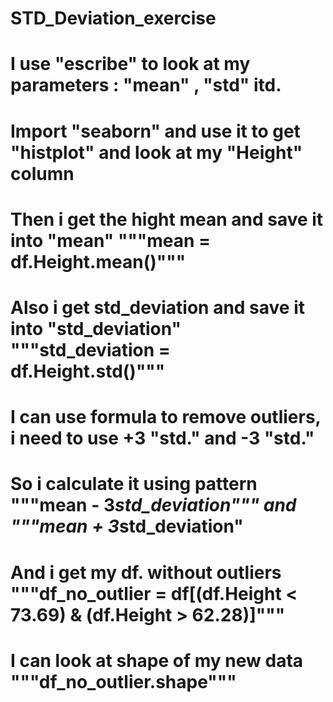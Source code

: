 # STD_Deviation_exercise
# I use "escribe" to look at my parameters : "mean" , "std" itd.
# Import "seaborn" and use it to get "histplot" and look at my "Height" column
# Then i get the hight mean and save it into "mean" """mean = df.Height.mean()"""
# Also i get std_deviation and save it into "std_deviation" """std_deviation = df.Height.std()"""
# I can use formula to remove outliers, i need to use +3 "std." and -3 "std."
# So i calculate it using pattern """mean - 3*std_deviation""" and """mean + 3*std_deviation"
# And i get my df. without outliers """df_no_outlier = df[(df.Height < 73.69) & (df.Height > 62.28)]"""
# I can look at shape of my new data """df_no_outlier.shape""" 
